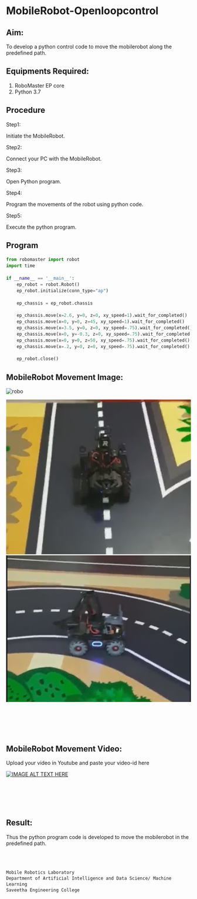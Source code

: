 # MobileRobot-Openloopcontrol
## Aim:

To develop a python control code to move the mobilerobot along the predefined path.

## Equipments Required:
1. RoboMaster EP core
2. Python 3.7

## Procedure

Step1:

Initiate the MobileRobot.

Step2:

Connect your PC with the MobileRobot.

Step3:

Open Python program.

Step4:

Program the movements of the robot using python code.

Step5:

Execute the python program.

## Program
```python
from robomaster import robot
import time

if __name__ == '__main__':
    ep_robot = robot.Robot()
    ep_robot.initialize(conn_type="ap")

    ep_chassis = ep_robot.chassis

    ep_chassis.move(x=2.6, y=0, z=0, xy_speed=1).wait_for_completed()
    ep_chassis.move(x=0, y=0, z=45, xy_speed=1).wait_for_completed()
    ep_chassis.move(x=3.5, y=0, z=0, xy_speed=.75).wait_for_completed()
    ep_chassis.move(x=0, y=-0.3, z=0, xy_speed=.75).wait_for_completed()
    ep_chassis.move(x=0, y=0, z=50, xy_speed=.75).wait_for_completed()
    ep_chassis.move(x=.2, y=0, z=0, xy_speed=.75).wait_for_completed()
    
    ep_robot.close()

```

## MobileRobot Movement Image:

![robo](./img/robomaster.png)

![robo_start](./img/starting.png)
![robo_ending](./img/ending.png)


<br/>
<br/>
<br/>
<br/>

## MobileRobot Movement Video:

Upload your video in Youtube and paste your video-id here

[![IMAGE ALT TEXT HERE](https://img.youtube.com/vi/YOUTUBE_VIDEO_ID_HERE/0.jpg)](https://youtu.be/FGuAedaxNPk)

<br/>
<br/>
<br/>
<br/>

## Result:
Thus the python program code is developed to move the mobilerobot in the predefined path.


<br/>
<br/>

```
Mobile Robotics Laboratory
Department of Artificial Intelligence and Data Science/ Machine Learning
Saveetha Engineering College
```
